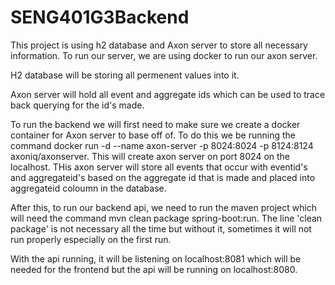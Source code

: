 # SENG401G3Backend

This project is using h2 database and Axon server to store all necessary information. To run our server, we are using docker to run our axon server.

H2 database will be storing all permenent values into it.

Axon server will hold all event and aggregate ids which can be used to trace back querying for the id's made.


To run the backend we will first need to make sure we create a docker container for Axon server to base off of. To do this we be running the command docker run -d --name axon-server -p 8024:8024 -p 8124:8124 axoniq/axonserver. This will create axon server on port 8024 on the localhost. THis axon server will store all events that occur with eventid's and aggregateid's based on the aggregate id that is made and placed into aggregateid coloumn in the database. 

After this, to run our backend api, we need to run the maven project which will need the command mvn clean package spring-boot:run. The line 'clean package' is not necessary all the time but without it, sometimes it will not run properly especially on the first run. 

With the api running, it will be listening on localhost:8081 which will be needed for the frontend but the api will be running on localhost:8080.
